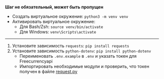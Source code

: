 **Шаг не обязательный, может быть пропущен**

* Создать виртуальное окружение: `python3 -m venv venv`
* Активировать виртуальное окружение: 
  * Для Bash/Zsh: `source venv/bin/activate`
  * Для Windows: `venv\Scripts\activate`

---

1. Установите зависимость `requests`: `pip install requests`
2. Установите зависимость `python-dotenv`: `pip install python-dotenv`
   * Переименовать `.env.example` в `.env` и указать токен для Freecurrencyapi
   * Импортировать необходимые модули и проверить, что токен получен в файле [request.py](../src/request.py)
